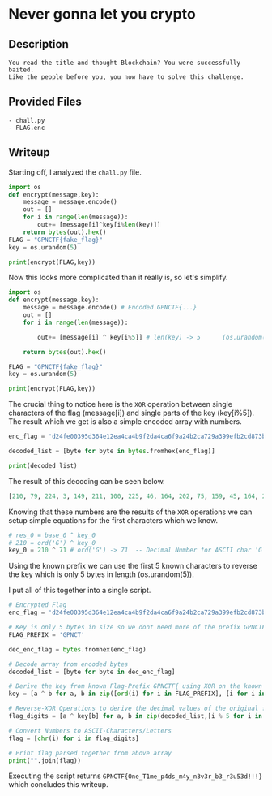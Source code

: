 # Never gonna let you crypto

## Description
```
You read the title and thought Blockchain? You were successfully baited. 
Like the people before you, you now have to solve this challenge.
```

## Provided Files
```
- chall.py
- FLAG.enc
```

## Writeup

Starting off, I analyzed the `chall.py` file. <br/>
```py
import os
def encrypt(message,key):
    message = message.encode()
    out = []
    for i in range(len(message)):
        out+= [message[i]^key[i%len(key)]]
    return bytes(out).hex()
FLAG = "GPNCTF{fake_flag}"
key = os.urandom(5)

print(encrypt(FLAG,key))
```

Now this looks more complicated than it really is, so let's simplify. <br/>
```py
import os
def encrypt(message,key):
    message = message.encode() # Encoded GPNCTF{...}
    out = []
    for i in range(len(message)):

        out+= [message[i] ^ key[i%5]] # len(key) -> 5      (os.urandom(5))

    return bytes(out).hex()

FLAG = "GPNCTF{fake_flag}"
key = os.urandom(5)

print(encrypt(FLAG,key))
```

The crucial thing to notice here is the `XOR` operation between single characters of the flag (message[i]) and single parts of the key (key[i%5]). <br/>
The result which we get is also a simple encoded array with numbers. <br/>
```py
enc_flag = 'd24fe00395d364e12ea4ca4b9f2da4ca6f9a24b2ca729a399efb2cd873b3ca7d9d1fb3a66a9b73a5b43e8f3d'

decoded_list = [byte for byte in bytes.fromhex(enc_flag)]

print(decoded_list)
```
The result of this decoding can be seen below. <br/>
```py
[210, 79, 224, 3, 149, 211, 100, 225, 46, 164, 202, 75, 159, 45, 164, 202, 111, 154, 36, 178, 202, 114, 154, 57, 158, 251, 44, 216, 115, 179, 202, 125, 157, 31, 179, 166, 106, 155, 115, 165, 180, 62, 143, 61]
```

Knowing that these numbers are the results of the `XOR` operations we can setup simple equations for the first characters which we know. <br/>
```py
# res_0 = base_0 ^ key_0
# 210 = ord('G') ^ key_0
key_0 = 210 ^ 71 # ord('G') -> 71  -- Decimal Number for ASCII char 'G'  
```

Using the known prefix we can use the first 5 known characters to reverse the key which is only 5 bytes in length (os.urandom(5)). <br/>

I put all of this together into a single script. <br/>
```py
# Encrypted Flag
enc_flag = 'd24fe00395d364e12ea4ca4b9f2da4ca6f9a24b2ca729a399efb2cd873b3ca7d9d1fb3a66a9b73a5b43e8f3d'

# Key is only 5 bytes in size so we dont need more of the prefix GPNCTF{
FLAG_PREFIX = 'GPNCT' 

dec_enc_flag = bytes.fromhex(enc_flag)

# Decode array from encoded bytes
decoded_list = [byte for byte in dec_enc_flag]

# Derive the key from known Flag-Prefix GPNCTF{ using XOR on the known result(decoded array above) and base(decimal value of G,P,N,C,T)
key = [a ^ b for a, b in zip([ord(i) for i in FLAG_PREFIX], [i for i in decoded_list[:5]])]

# Reverse-XOR Operations to derive the decimal values of the original flag
flag_digits = [a ^ key[b] for a, b in zip(decoded_list,[i % 5 for i in range(0, int(len(enc_flag) / 2))])]

# Convert Numbers to ASCII-Characters/Letters
flag = [chr(i) for i in flag_digits]

# Print flag parsed together from above array
print("".join(flag))
```

Executing the script returns `GPNCTF{One_T1me_p4ds_m4y_n3v3r_b3_r3u53d!!!}` which concludes this writeup.
